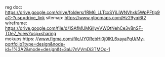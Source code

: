 reg doc:        https://drive.google.com/drive/folders/1RM6_LLTcxSYjLiWNVhxk5WpPFtlp9aG-?usp=drive_link
sitemap:        https://www.gloomaps.com/Hz29yqi6t2<br>
wireframe:      https://drive.google.com/file/d/1SAfMUMGllyvVWQtNehCe3vBnSF-TOe7_/view?usp=sharing<br>
mokups:https:  //www.figma.com/file/JYORebHi0j0lKL6xayaPqU/My-portfolio?type=design&node-id=1%3A2&mode=design&t=3alJ7nVVmDi3TMOo-1
